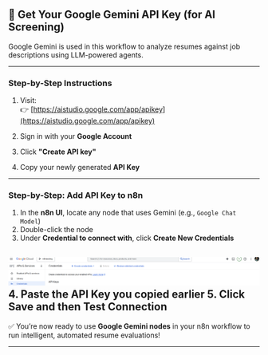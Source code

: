 ## 🤖 Get Your Google Gemini API Key (for AI Screening)

Google Gemini is used in this workflow to analyze resumes against job descriptions using LLM-powered agents.

---

### Step-by-Step Instructions

1. Visit:  
   👉 [https://aistudio.google.com/app/apikey](https://aistudio.google.com/app/apikey)

2. Sign in with your **Google Account**

3. Click **"Create API key"**

4. Copy your newly generated **API Key**

---

### Step-by-Step: Add API Key to n8n

1. In the **n8n UI**, locate any node that uses Gemini (e.g., `Google Chat Model`)
2. Double-click the node  
3. Under **Credential to connect with**, click **Create New Credentials**

![alt_text](https://github.com/krishnapriya-nynaru/Resume-Screening-automation-n8n/blob/main/resume-screening-automation-n8n/screenshots/create_credentials.png?raw=true)
4. Paste the **API Key** you copied earlier
5. Click **Save** and then **Test Connection**
---

✅ You’re now ready to use **Google Gemini nodes** in your n8n workflow to run intelligent, automated resume evaluations!

---



